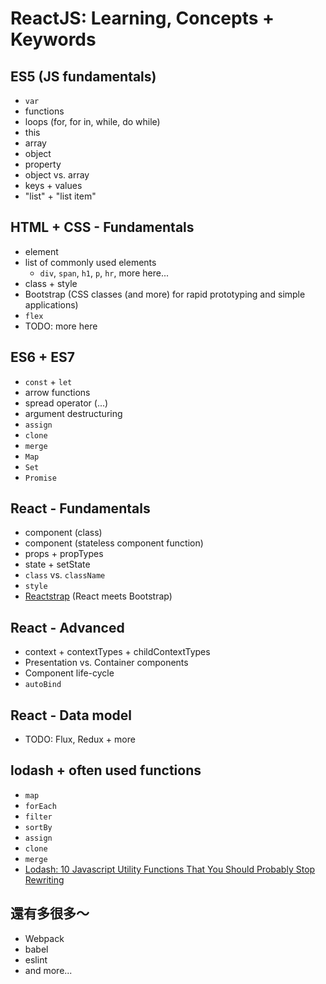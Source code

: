 # ReactJS: Learning, Concepts + Keywords

## ES5 (JS fundamentals)
* `var`
* functions
* loops (for, for in, while, do while)
* this
* array
* object
* property
* object vs. array
* keys + values
* "list" + "list item"

## HTML + CSS - Fundamentals
* element
* list of commonly used elements
  * `div`, `span`, `h1`, `p`, `hr`, more here...
* class + style
* Bootstrap (CSS classes (and more) for rapid prototyping and simple applications)
* `flex`
* TODO: more here

## ES6 + ES7
* `const` + `let`
* arrow functions
* spread operator (...)
* argument destructuring
* `assign`
* `clone`
* `merge`
* `Map`
* `Set`
* `Promise`

## React - Fundamentals
* component (class)
* component (stateless component function)
* props + propTypes
* state + setState
* `class` vs. `className`
* `style`
* [Reactstrap](https://reactstrap.github.io/) (React meets Bootstrap)

## React - Advanced
* context + contextTypes + childContextTypes
* Presentation vs. Container components
* Component life-cycle
* `autoBind`


## React - Data model
* TODO: Flux, Redux + more

## lodash + often used functions
* `map`
* `forEach`
* `filter`
* `sortBy`
* `assign`
* `clone`
* `merge`
* [Lodash: 10 Javascript Utility Functions That You Should Probably Stop Rewriting](https://colintoh.com/blog/lodash-10-javascript-utility-functions-stop-rewriting)

## 還有多很多～
* Webpack
* babel
* eslint
* and more...


